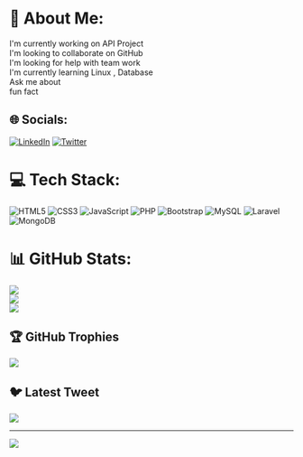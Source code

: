 
# 💫 About Me:
I'm currently working on API Project<br>I'm looking to collaborate on GitHub<br>I'm looking for help with team work<br>I'm currently learning Linux , Database<br>Ask me about <br>fun fact


## 🌐 Socials:
[![LinkedIn](https://img.shields.io/badge/LinkedIn-%230077B5.svg?logo=linkedin&logoColor=white)](https://linkedin.com/in/tarit-mahato) [![Twitter](https://img.shields.io/badge/Twitter-%231DA1F2.svg?logo=Twitter&logoColor=white)](https://twitter.com/Tarit_Official) 

# 💻 Tech Stack:
![HTML5](https://img.shields.io/badge/html5-%23E34F26.svg?style=for-the-badge&logo=html5&logoColor=white) ![CSS3](https://img.shields.io/badge/css3-%231572B6.svg?style=for-the-badge&logo=css3&logoColor=white) ![JavaScript](https://img.shields.io/badge/javascript-%23323330.svg?style=for-the-badge&logo=javascript&logoColor=%23F7DF1E) ![PHP](https://img.shields.io/badge/php-%23777BB4.svg?style=for-the-badge&logo=php&logoColor=white) ![Bootstrap](https://img.shields.io/badge/bootstrap-%23563D7C.svg?style=for-the-badge&logo=bootstrap&logoColor=white) ![MySQL](https://img.shields.io/badge/mysql-%2300f.svg?style=for-the-badge&logo=mysql&logoColor=white) ![Laravel](https://img.shields.io/badge/laravel-%23FF2D20.svg?style=for-the-badge&logo=laravel&logoColor=white) ![MongoDB](https://img.shields.io/badge/MongoDB-%234ea94b.svg?style=for-the-badge&logo=mongodb&logoColor=white)
# 📊 GitHub Stats:
![](https://github-readme-stats.vercel.app/api?username=mahatotarit&theme=blue-green&hide_border=false&include_all_commits=true&count_private=true)<br/>
![](https://github-readme-streak-stats.herokuapp.com/?user=mahatotarit&theme=blue-green&hide_border=false)<br/>
![](https://github-readme-stats.vercel.app/api/top-langs/?username=mahatotarit&theme=blue-green&hide_border=false&include_all_commits=true&count_private=true&layout=compact)

## 🏆 GitHub Trophies
![](https://github-profile-trophy.vercel.app/?username=mahatotarit&theme=radical&no-frame=false&no-bg=false&margin-w=4)

## 🐦 Latest Tweet
[![](https://gtce.itsvg.in/api?username=Tarit_Official)](https://github.com/VishwaGauravIn/github-twitter-card-embed)

---
[![](https://visitcount.itsvg.in/api?id=mahatotarit&icon=0&color=0)](https://visitcount.itsvg.in)

<!-- Proudly created with GPRM ( https://gprm.itsvg.in ) -->
